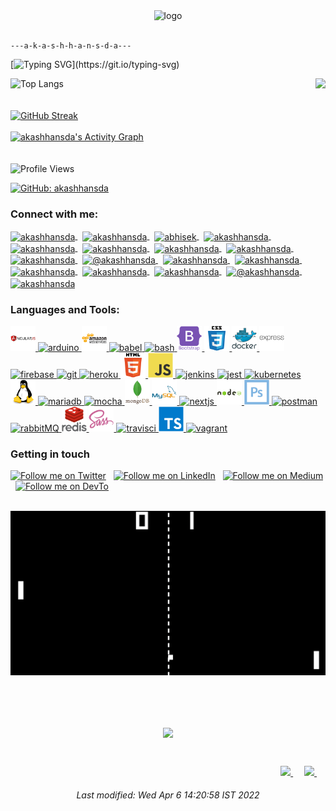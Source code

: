 <div align="center">
<img src="https://avatars.githubusercontent.com/u/1342004?s=200&v=4" alt="logo"></img>
</div>
<br>

```
---a-k-a-s-h-h-a-n-s-d-a---
```
[![Typing SVG](https://readme-typing-svg.herokuapp.com?font=JetBrains+Mono&color=06FF00&width=440&lines=Welcome+to+akashhansda+GitHub+profile.;Hi,+I'+m+akashhansda;I'+m+an+Open+Source+Code+Explorer+and+Enthusiast+and+Web+Development;I'+m+currently+learning+Machine+Learning;I'+m+looking+to+collaborate+on+GitHub+and+more+.+.+.;How+to+reach+me+@akashhansda.;Research+is+our+priority.;Thanks+for+reading.)](https://git.io/typing-svg)

![Top Langs](https://github-readme-stats.vercel.app/api/top-langs/?username=donnemartin&layout=compact&theme=github_dark&hide=php,javascript,css,tsql,html,scss,makefile,shell,dockerfile)
<img align="right" src="https://github-readme-stats.vercel.app/api?username=akashhansda&show_icons=true&icon_color=06FF00&text_color=718096&bg_color=00000000&hide_title=true&hide_border=true" />
<br>
<br><br>
[![GitHub Streak](https://github-readme-streak-stats.herokuapp.com/?user=akashhansda&currStreakNum=2FD3EB&fire=pink&sideLabels=F00&theme=nightowl)](https://git.io/streak-stats)
<br>
<br><!-- https://github.com/akashhansda/github-readme-activity-graph -->
<a href="https://github.com/akashhansda/github-readme-activity-graph"><img alt="akashhansda's Activity Graph" src="https://denvercoder1-activity-graph.herokuapp.com/graph/?username=akashhansda&bg_color=000000&color=4E9F3D&line=06FF00&point=FFFFFF&hide_border=true" /></a>
<br>
<br>
<br>
![Profile Views](https://komarev.com/ghpvc/?username=akashhansda&color=brightgreen)

[![GitHub: akashhansda](https://img.shields.io/github/followers/akashhansda?label=follow%20github&color=brightgreen)](https://github.com/akashhansda)

<h3 align="left">Connect with me:</h3>
<p align="left">
<a href="https://codepen.io/akashhansda" target="blank" title="Follow me on ">
<img align="center" src="https://cdn.jsdelivr.net/npm/simple-icons@3.0.1/icons/codepen.svg" alt="akashhansda" height="30" width="40" />
</a>&nbsp;
<a href="https://dev.to/akashhansda" target="blank" title="Follow me on ">
<img align="center" src="https://cdn.jsdelivr.net/npm/simple-icons@3.0.1/icons/dev-dot-to.svg" alt="akashhansda" height="30" width="40" />
</a>&nbsp;
<a href="https://twitter.com/abhisek" target="blank" title="Follow me on ">
<img align="center" src="https://cdn.jsdelivr.net/npm/simple-icons@3.0.1/icons/twitter.svg" alt="abhisek" height="30" width="40" />
</a>&nbsp;
<a href="https://linkedin.com/in/akashhansda" target="blank" title="Follow me on ">
<img align="center" src="https://cdn.jsdelivr.net/npm/simple-icons@3.0.1/icons/linkedin.svg" alt="akashhansda" height="30" width="40" />
</a>&nbsp;
<a href="https://codesandbox.com/akashhansda" target="blank" title="Follow me on ">
<img align="center" src="https://cdn.jsdelivr.net/npm/simple-icons@3.0.1/icons/codesandbox.svg" alt="akashhansda" height="30" width="40" />
</a>&nbsp;
<a href="https://kaggle.com/akashhansda" target="blank" title="Follow me on ">
<img align="center" src="https://cdn.jsdelivr.net/npm/simple-icons@3.0.1/icons/kaggle.svg" alt="akashhansda" height="30" width="40" />
</a>&nbsp;
<a href="https://fb.com/akashhansda" target="blank" title="Follow me on ">
<img align="center" src="https://cdn.jsdelivr.net/npm/simple-icons@3.0.1/icons/facebook.svg" alt="akashhansda" height="30" width="40" />
</a>&nbsp;
<a href="https://instagram.com/akashhansda" target="blank" title="Follow me on ">
<img align="center" src="https://cdn.jsdelivr.net/npm/simple-icons@3.0.1/icons/instagram.svg" alt="akashhansda" height="30" width="40" />
</a>&nbsp;
<a href="https://dribbble.com/akashhansda" target="blank" title="Follow me on ">
<img align="center" src="https://cdn.jsdelivr.net/npm/simple-icons@3.0.1/icons/dribbble.svg" alt="akashhansda" height="30" width="40" />
</a>&nbsp;
<a href="https://medium.com/@akashhansda" target="blank" title="Follow me on ">
<img align="center" src="https://cdn.jsdelivr.net/npm/simple-icons@3.0.1/icons/medium.svg" alt="@akashhansda" height="30" width="40" />
</a>&nbsp;
<a href="https://www.youtube.com/c/akashhansda" target="blank" title="Follow me on ">
<img align="center" src="https://cdn.jsdelivr.net/npm/simple-icons@3.0.1/icons/youtube.svg" alt="akashhansda" height="30" width="40" />
</a>&nbsp;
<a href="https://www.codechef.com/users/akashhansda" target="blank" title="Follow me on ">
<img align="center" src="https://cdn.jsdelivr.net/npm/simple-icons@3.1.0/icons/codechef.svg" alt="akashhansda" height="30" width="40" />
</a>&nbsp;
<a href="https://www.hackerrank.com/akashhansda" target="blank" title="Follow me on ">
<img align="center" src="https://cdn.jsdelivr.net/npm/simple-icons@3.0.1/icons/hackerrank.svg" alt="akashhansda" height="30" width="40" />
</a>&nbsp;
<a href="https://codeforces.com/profile/akashhansda" target="blank" title="Follow me on ">
<img align="center" src="https://cdn.jsdelivr.net/npm/simple-icons@3.0.1/icons/codeforces.svg" alt="akashhansda" height="30" width="40" />
</a>&nbsp;
<a href="https://www.leetcode.com/akashhansda" target="blank" title="Follow me on ">
<img align="center" src="https://cdn.jsdelivr.net/npm/simple-icons@3.0.1/icons/leetcode.svg" alt="akashhansda" height="30" width="40" />
</a>&nbsp;
<a href="https://www.hackerearth.com/@akashhansda" target="blank" title="Follow me on ">
<img align="center" src="https://cdn.jsdelivr.net/npm/simple-icons@3.0.1/icons/hackerearth.svg" alt="@akashhansda" height="30" width="40" />
</a>&nbsp;
<a href="https://www.topcoder.com/members/akashhansda" target="blank" title="Follow me on ">
<img align="center" src="https://cdn.jsdelivr.net/npm/simple-icons@3.0.1/icons/topcoder.svg" alt="akashhansda" height="30" width="40" />
</a>
</p>

<h3 align="left">Languages and Tools:</h3>
<p align="left"> <a href="https://angular.io" target="_blank"> <img src="https://raw.githubusercontent.com/devicons/devicon/master/icons/angularjs/angularjs-original-wordmark.svg" alt="angularjs" width="40" height="40"/> </a> <a href="https://www.arduino.cc/" target="_blank"> <img src="https://cdn.worldvectorlogo.com/logos/arduino-1.svg" alt="arduino" width="40" height="40"/> </a> <a href="https://aws.amazon.com" target="_blank"> <img src="https://raw.githubusercontent.com/devicons/devicon/master/icons/amazonwebservices/amazonwebservices-original-wordmark.svg" alt="aws" width="40" height="40"/> </a> <a href="https://babeljs.io/" target="_blank"> <img src="https://www.vectorlogo.zone/logos/babeljs/babeljs-icon.svg" alt="babel" width="40" height="40"/> </a> <a href="https://www.gnu.org/software/bash/" target="_blank"> <img src="https://www.vectorlogo.zone/logos/gnu_bash/gnu_bash-icon.svg" alt="bash" width="40" height="40"/> </a> <a href="https://getbootstrap.com" target="_blank"> <img src="https://raw.githubusercontent.com/devicons/devicon/master/icons/bootstrap/bootstrap-plain-wordmark.svg" alt="bootstrap" width="40" height="40"/> </a> <a href="https://www.w3schools.com/css/" target="_blank"> <img src="https://raw.githubusercontent.com/devicons/devicon/master/icons/css3/css3-original-wordmark.svg" alt="css3" width="40" height="40"/> </a> <a href="https://www.docker.com/" target="_blank"> <img src="https://raw.githubusercontent.com/devicons/devicon/master/icons/docker/docker-original-wordmark.svg" alt="docker" width="40" height="40"/> </a> <a href="https://expressjs.com" target="_blank"> <img src="https://raw.githubusercontent.com/devicons/devicon/master/icons/express/express-original-wordmark.svg" alt="express" width="40" height="40"/> </a> <a href="https://firebase.google.com/" target="_blank"> <img src="https://www.vectorlogo.zone/logos/firebase/firebase-icon.svg" alt="firebase" width="40" height="40"/> </a> <a href="https://git-scm.com/" target="_blank"> <img src="https://www.vectorlogo.zone/logos/git-scm/git-scm-icon.svg" alt="git" width="40" height="40"/> </a> <a href="https://heroku.com" target="_blank"> <img src="https://www.vectorlogo.zone/logos/heroku/heroku-icon.svg" alt="heroku" width="40" height="40"/> </a> <a href="https://www.w3.org/html/" target="_blank"> <img src="https://raw.githubusercontent.com/devicons/devicon/master/icons/html5/html5-original-wordmark.svg" alt="html5" width="40" height="40"/> </a> <a href="https://developer.mozilla.org/en-US/docs/Web/JavaScript" target="_blank"> <img src="https://raw.githubusercontent.com/devicons/devicon/master/icons/javascript/javascript-original.svg" alt="javascript" width="40" height="40"/> </a> <a href="https://www.jenkins.io" target="_blank"> <img src="https://www.vectorlogo.zone/logos/jenkins/jenkins-icon.svg" alt="jenkins" width="40" height="40"/> </a> <a href="https://jestjs.io" target="_blank"> <img src="https://www.vectorlogo.zone/logos/jestjsio/jestjsio-icon.svg" alt="jest" width="40" height="40"/> </a> <a href="https://kubernetes.io" target="_blank"> <img src="https://www.vectorlogo.zone/logos/kubernetes/kubernetes-icon.svg" alt="kubernetes" width="40" height="40"/> </a> <a href="https://www.linux.org/" target="_blank"> <img src="https://raw.githubusercontent.com/devicons/devicon/master/icons/linux/linux-original.svg" alt="linux" width="40" height="40"/> </a> <a href="https://mariadb.org/" target="_blank"> <img src="https://www.vectorlogo.zone/logos/mariadb/mariadb-icon.svg" alt="mariadb" width="40" height="40"/> </a> <a href="https://mochajs.org" target="_blank"> <img src="https://www.vectorlogo.zone/logos/mochajs/mochajs-icon.svg" alt="mocha" width="40" height="40"/> </a> <a href="https://www.mongodb.com/" target="_blank"> <img src="https://raw.githubusercontent.com/devicons/devicon/master/icons/mongodb/mongodb-original-wordmark.svg" alt="mongodb" width="40" height="40"/> </a> <a href="https://www.mysql.com/" target="_blank"> <img src="https://raw.githubusercontent.com/devicons/devicon/master/icons/mysql/mysql-original-wordmark.svg" alt="mysql" width="40" height="40"/> </a> <a href="https://nextjs.org/" target="_blank"> <img src="https://cdn.worldvectorlogo.com/logos/nextjs-3.svg" alt="nextjs" width="40" height="40"/> </a> <a href="https://nodejs.org" target="_blank"> <img src="https://raw.githubusercontent.com/devicons/devicon/master/icons/nodejs/nodejs-original-wordmark.svg" alt="nodejs" width="40" height="40"/> </a> <a href="https://www.photoshop.com/en" target="_blank"> <img src="https://raw.githubusercontent.com/devicons/devicon/master/icons/photoshop/photoshop-line.svg" alt="photoshop" width="40" height="40"/> </a> <a href="https://postman.com" target="_blank"> <img src="https://www.vectorlogo.zone/logos/getpostman/getpostman-icon.svg" alt="postman" width="40" height="40"/> </a> <a href="https://www.rabbitmq.com" target="_blank"> <img src="https://www.vectorlogo.zone/logos/rabbitmq/rabbitmq-icon.svg" alt="rabbitMQ" width="40" height="40"/> </a> <a href="https://redis.io" target="_blank"> <img src="https://raw.githubusercontent.com/devicons/devicon/master/icons/redis/redis-original-wordmark.svg" alt="redis" width="40" height="40"/> </a> <a href="https://sass-lang.com" target="_blank"> <img src="https://raw.githubusercontent.com/devicons/devicon/master/icons/sass/sass-original.svg" alt="sass" width="40" height="40"/> </a> <a href="https://travis-ci.org" target="_blank"> <img src="https://www.vectorlogo.zone/logos/travis-ci/travis-ci-icon.svg" alt="travisci" width="40" height="40"/> </a> <a href="https://www.typescriptlang.org/" target="_blank"> <img src="https://raw.githubusercontent.com/devicons/devicon/master/icons/typescript/typescript-original.svg" alt="typescript" width="40" height="40"/> </a> <a href="https://www.vagrantup.com/" target="_blank"> <img src="https://www.vectorlogo.zone/logos/vagrantup/vagrantup-icon.svg" alt="vagrant" width="40" height="40"/> </a> </p>

### Getting in touch
<a href="https://twitter.com/" title="Follow me on Twitter">
  <img
    width="24"
    alt="Follow me on Twitter"
    src="https://raw.githubusercontent.com/trekhleb/trekhleb/master/assets/icons/twitter.svg"
  /></a>
&nbsp;
<a href="https://www.linkedin.com/in/" title="Follow me on LinkedIn">
  <img
    width="24"
    alt="Follow me on LinkedIn"
    src="https://raw.githubusercontent.com/trekhleb/trekhleb/master/assets/icons/linkedin.svg"
  /></a>
&nbsp;
<a href="https://medium.com/" title="Follow me on Medium">
  <img
    width="24"
    alt="Follow me on Medium"
    src="https://raw.githubusercontent.com/trekhleb/trekhleb/master/assets/icons/medium.svg"
  /></a>
&nbsp;
<a href="https://dev.to/" title="Follow me on DevTo">
  <img
    width="24"
    alt="Follow me on DevTo"
    src="https://raw.githubusercontent.com/trekhleb/trekhleb/master/assets/icons/devto.svg"
  /></a>
&nbsp;
<br><br>

![](https://github.com/akashhansda/akashhansda/blob/main/pong.gif)

<br>
<br>
<div align="center">
<br>  
<p align="center"><img align="center" src="https://profile-counter.glitch.me/{akashhansda}/count.svg" /></p> 
<br>
</div>
<p align="right">
    <a href="https://akashhansda.github.io/" alt="portfolio">
        <img src="https://img.shields.io/badge/Portfolio-akashhansda-brightgreen.svg" />
    </a>&emsp;
    <a href="https://t.me/akashhansda" alt="Telegram">
        <img src="https://img.shields.io/badge/-akashhansda-blue?style=social&logo=Telegram&logoColor=blue" />
    </a>&emsp;
</p>

<!--
**akashhansda/akashhansda** is a ✨ _special_ ✨ repository because its `README.md` (this file) appears on your GitHub profile.

Here are some ideas to get you started:

- 🔭 I’m currently working on ...
- 🌱 I’m currently learning ...
- 👯 I’m looking to collaborate on ...
- 🤔 I’m looking for help with ...
- 💬 Ask me about ...
- 📫 How to reach me: ...
- 😄 Pronouns: ...
- ⚡ Fun fact: ...
-->
<h6 color="9AB3F5" align="center">Last modified: Wed Apr 6 14:20:58 IST 2022</h6>
